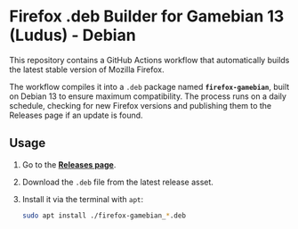 # Firefox .deb Builder for Gamebian 13 (Ludus) - Debian

This repository contains a GitHub Actions workflow that automatically builds the latest stable version of Mozilla Firefox.

The workflow compiles it into a `.deb` package named **`firefox-gamebian`**, built on Debian 13 to ensure maximum compatibility. The process runs on a daily schedule, checking for new Firefox versions and publishing them to the Releases page if an update is found.

## Usage

1.  Go to the [**Releases page**](../../releases).
2.  Download the `.deb` file from the latest release asset.
3.  Install it via the terminal with `apt`:

    ```bash
    sudo apt install ./firefox-gamebian_*.deb
    ```
